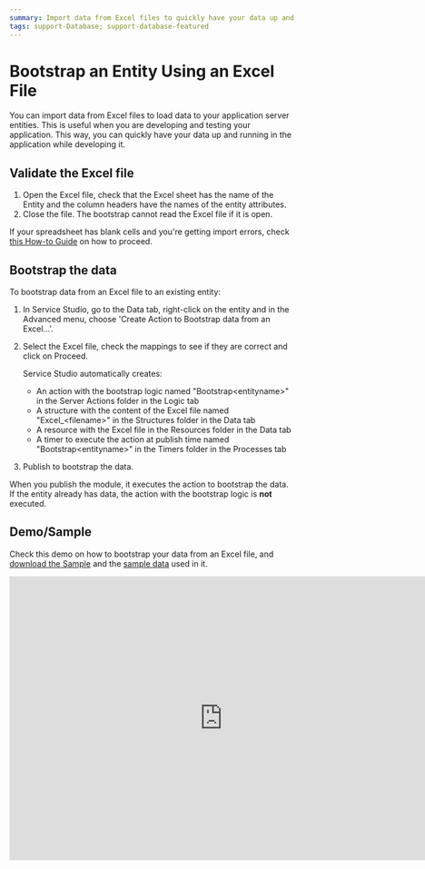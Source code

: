 ```yaml
---
summary: Import data from Excel files to quickly have your data up and running in the application while developing it.
tags: support-Database; support-database-featured
---
```


# Bootstrap an Entity Using an Excel File

You can import data from Excel files to load data to your application server entities. This is useful when you are developing and testing your application. This way, you can quickly have your data up and running in the application while developing it.

## Validate the Excel file 

1. Open the Excel file, check that the Excel sheet has the name of the Entity and the column headers have the names of the entity attributes. 
1. Close the file. The bootstrap cannot read the Excel file if it is open. 

If your spreadsheet has blank cells and you're getting import errors, check [this How-to Guide](https://success.outsystems.com/Documentation/Development_FAQs/How_to_bootstrap_numeric_data_from_Excel_with_blank_cells) on how to proceed.

## Bootstrap the data

To bootstrap data from an Excel file to an existing entity:

1. In Service Studio, go to the Data tab, right-click on the entity and in the Advanced menu, choose 'Create Action to Bootstrap data from an Excel...'. 

1. Select the Excel file, check the mappings to see if they are correct and click on Proceed. 
    
    Service Studio automatically creates:

    * An action with the bootstrap logic named "Bootstrap&lt;entityname&gt;" in the Server Actions folder in the Logic tab
    * A structure with the content of the Excel file named "Excel_&lt;filename&gt;" in the Structures folder in the Data tab
    * A resource with the Excel file in the Resources folder in the Data tab
    * A timer to execute the action at publish time named "Bootstrap&lt;entityname&gt;" in the Timers folder in the Processes tab
   
1. Publish to bootstrap the data. 

When you publish the module, it executes the action to bootstrap the data. If the entity already has data, the action with the bootstrap logic is **not** executed.

## Demo/Sample

Check this demo on how to bootstrap your data from an Excel file, and [download the Sample](resources/BootstrapFromExcel.oml) and the [sample data](resources/SampleData.xls) used in it.

<iframe width="750" height="500" src="https://www.youtube.com/embed/-8o-d_xrxbg" frameborder="0" allow="accelerometer; autoplay; encrypted-media; gyroscope; picture-in-picture" allowfullscreen="allowfullscreen"></iframe>
